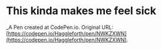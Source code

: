 # This kinda makes me feel sick
 _A Pen created at CodePen.io. Original URL: [https://codepen.io/Haggleforth/pen/NWKZXWN](https://codepen.io/Haggleforth/pen/NWKZXWN).

 